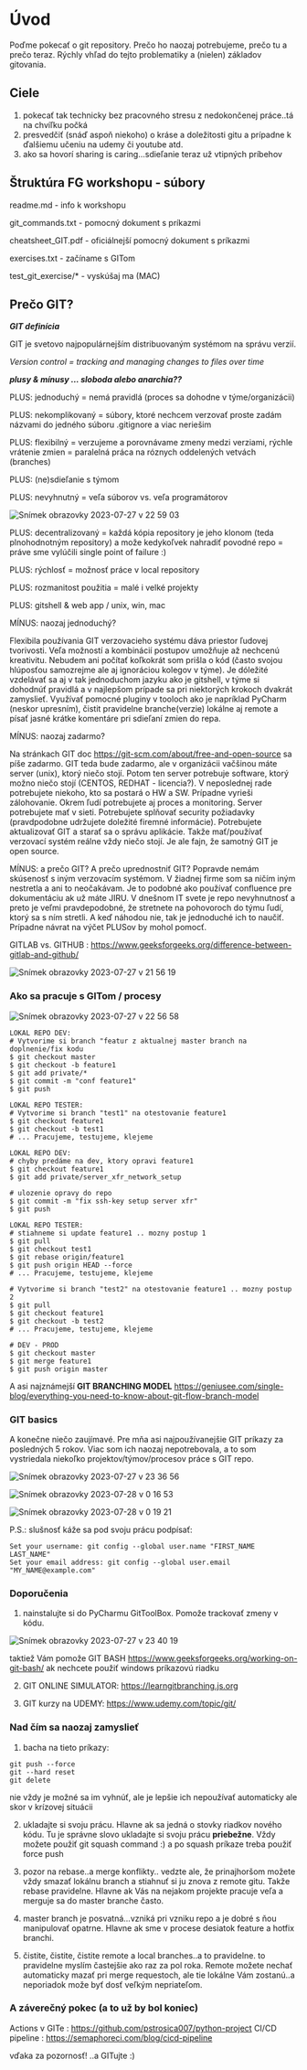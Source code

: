 # Úvod
Poďme pokecať o git repository. Prečo ho naozaj potrebujeme, prečo tu a prečo teraz. 
Rýchly vhľad do tejto problematiky a (nielen) základov gitovania.

## Ciele
1. pokecať tak technicky bez pracovného stresu z nedokončenej práce..tá na chvíľku počká
2. presvedčiť (snáď aspoň niekoho) o kráse a doležitosti gitu a prípadne k ďalšiemu učeniu na udemy či youtube atd.
3. ako sa hovorí sharing is caring...sdieľanie teraz už vtipných príbehov 

## Štruktúra FG workshopu - súbory

readme.md - info k workshopu

git_commands.txt - pomocný dokument s príkazmi

cheatsheet_GIT.pdf - oficiálnejší pomocný dokument s príkazmi

exercises.txt - začíname s GITom

test_git_exercise/* - vyskúšaj ma (MAC)

## Prečo GIT? 
**_GIT definícia_**

GIT je svetovo najpopulárnejším distribuovaným systémom na správu verzií.

_Version control = tracking and managing changes to files over time_

**_plusy & mínusy ... sloboda alebo anarchia??_**

PLUS:  jednoduchý = nemá pravidlá (proces sa dohodne v týme/organizácii)

PLUS: nekomplikovaný = súbory, ktoré nechcem verzovať proste zadám názvami do jedného súboru .gitignore a viac neriešim

PLUS: flexibilný = verzujeme a porovnávame zmeny medzi verziami, rýchle vrátenie zmien = paralelná práca na róznych oddelených vetvách 
(branches)

PLUS: (ne)sdieľanie s týmom

PLUS: nevyhnutný = veľa súborov vs. veľa programátorov

![Snímek obrazovky 2023-07-27 v 22 59 03](https://github.com/pstrosica007/FG_tsn_GIT/assets/89271768/1fbcd339-a6b5-4dbe-81cf-25bdb343854e)


PLUS: decentralizovaný = každá kópia repository je jeho klonom (teda plnohodnotným repository) a može kedykoľvek nahradiť povodné repo = 
práve sme vylúčili single point of failure :)

PLUS: rýchlosť = možnosť práce v local repository

PLUS: rozmanitost použitia = malé i velké projekty

PLUS: gitshell & web app / unix, win, mac

MÍNUS: naozaj jednoduchý?

Flexibila používania GIT verzovacieho systému dáva priestor ľudovej tvorivosti. Veľa možností a kombinácií postupov umožňuje až nechcenú kreativitu. Nebudem ani počítať koľkokrát som prišla o kód (často svojou hlúposťou samozrejme ale aj ignoráciou kolegov v týme). 
Je dóležité vzdelávať sa aj v tak jednoduchom jazyku ako je gitshell, v týme si dohodnúť pravidlá a v najlepšom prípade sa pri niektorých krokoch dvakrát zamyslieť. Využívať pomocné pluginy v tooloch ako je napríklad PyCharm (neskor upresním), čistit pravidelne branche(verzie) lokálne aj remote a písať jasné krátke komentáre pri sdieľaní zmien do repa.

MÍNUS: naozaj zadarmo?

Na stránkach GIT doc https://git-scm.com/about/free-and-open-source sa píše zadarmo. GIT teda bude zadarmo, ale v organizácii vačšinou máte server (unix), ktorý niečo stojí. Potom ten server potrebuje software, ktorý možno niečo stojí (CENTOS, REDHAT - licencia?). V neposlednej rade potrebujete niekoho, kto sa postará o HW a SW. Prípadne vyrieši zálohovanie. Okrem ľudí potrebujete aj proces a monitoring. Server potrebujete mať v sieti. Potrebujete splňovať security požiadavky (pravdpodobne udržujete doležité firemné informácie). Potrebujete aktualizovať GIT a starať sa o správu aplikácie. Takže mať/používať verzovací systém reálne vždy niečo stojí. Je ale fajn, že samotný GIT je open source.

MÍNUS: a prečo GIT?
A prečo uprednostniť GIT? Popravde nemám skúsenosť s iným verzovacím systémom. V žiadnej firme som sa  ničím iným nestretla a ani to neočakávam. Je to podobné ako používať confluence pre dokumentáciu ak už máte JIRU. V dnešnom IT svete je repo nevyhnutnosť a preto je veľmi pravdepodobné, že stretnete na pohovoroch do týmu ľudí, ktorý sa s ním stretli. A keď náhodou nie, tak je jednoduché ich to naučiť. Prípadne návrat na výčet PLUSov by mohol pomocť.

GITLAB vs. GITHUB : https://www.geeksforgeeks.org/difference-between-gitlab-and-github/

![Snímek obrazovky 2023-07-27 v 21 56 19](https://github.com/pstrosica007/FG_tsn_GIT/assets/89271768/a341aa42-64b5-45e8-b410-a4496c7e0fea)


### Ako sa pracuje s GITom / procesy

![Snímek obrazovky 2023-07-27 v 22 56 58](https://github.com/pstrosica007/FG_tsn_GIT/assets/89271768/09cc2f4f-cbda-4396-b141-6e5554c1a7e7)

```
LOKAL REPO DEV: 
# Vytvorime si branch "featur z aktualnej master branch na doplnenie/fix kodu
$ git checkout master
$ git checkout -b feature1
$ git add private/*
$ git commit -m "conf feature1"
$ git push

LOKAL REPO TESTER:
# Vytvorime si branch "test1" na otestovanie feature1
$ git checkout feature1
$ git checkout -b test1
# ... Pracujeme, testujeme, klejeme

LOKAL REPO DEV:
# chyby predáme na dev, ktory opravi feature1
$ git checkout feature1
$ git add private/server_xfr_network_setup

# ulozenie opravy do repo
$ git commit -m "fix ssh-key setup server xfr"
$ git push

LOKAL REPO TESTER:
# stiahneme si update feature1 .. mozny postup 1
$ git pull
$ git checkout test1
$ git rebase origin/feature1
$ git push origin HEAD --force
# ... Pracujeme, testujeme, klejeme

# Vytvorime si branch "test2" na otestovanie feature1 .. mozny postup 2
$ git pull
$ git checkout feature1
$ git checkout -b test2
# ... Pracujeme, testujeme, klejeme

# DEV - PROD 
$ git checkout master
$ git merge feature1
$ git push origin master 
```

A asi najznámejší **GIT BRANCHING MODEL** https://geniusee.com/single-blog/everything-you-need-to-know-about-git-flow-branch-model

### GIT basics

A konečne niečo zaujímavé. Pre mňa asi najpoužívanejšie GIT príkazy za posledných 5 rokov. Viac som ich naozaj nepotrebovala, a to som vystriedala niekoľko projektov/týmov/procesov práce s GIT repo.

![Snímek obrazovky 2023-07-27 v 23 36 56](https://github.com/pstrosica007/FG_tsn_GIT/assets/89271768/e9f3155e-619d-4e57-8069-bde96a7eac4f)

![Snímek obrazovky 2023-07-28 v 0 16 53](https://github.com/pstrosica007/FG_tsn_GIT/assets/89271768/4f0c37b1-4dbd-4312-8f70-28c8dad04b0a)


![Snímek obrazovky 2023-07-28 v 0 19 21](https://github.com/pstrosica007/FG_tsn_GIT/assets/89271768/8f233f39-d961-4b17-aa8e-f276f53fc0bb)


P.S.: slušnosť káže sa pod svoju prácu podpísať: 
```
Set your username: git config --global user.name "FIRST_NAME LAST_NAME"
Set your email address: git config --global user.email "MY_NAME@example.com"
```

### Doporučenia
1. nainstalujte si do PyCharmu GitToolBox. Pomože trackovať zmeny v kódu. 

![Snímek obrazovky 2023-07-27 v 23 40 19](https://github.com/pstrosica007/FG_tsn_GIT/assets/89271768/c60e0e6f-f993-4316-ba3c-764cdeb8d660)

taktiež Vám pomože GIT BASH https://www.geeksforgeeks.org/working-on-git-bash/ ak nechcete použiť windows príkazovú riadku

2. GIT ONLINE SIMULATOR: https://learngitbranching.js.org

3. GIT kurzy na UDEMY: https://www.udemy.com/topic/git/ 

### Nad čím sa naozaj zamyslieť

1. bacha na tieto príkazy:
```
git push --force
git --hard reset
git delete
```
nie vždy je možné sa im vyhnúť, ale je lepšie ich nepoužívať automaticky ale skor v krízovej situácii

2. ukladajte si svoju prácu. Hlavne ak sa jedná o stovky riadkov nového kódu. Tu je správne slovo ukladajte si svoju prácu **priebežne**. Vždy možete použiť git squash command :) a po squash príkaze treba použiť force push

3. pozor na rebase..a merge konflikty.. vedzte ale, že prinajhoršom možete vždy smazať lokálnu branch a stiahnuť si ju znova z remote gitu. Takže rebase pravidelne. Hlavne ak Vás na nejakom projekte pracuje veľa a merguje sa do master branche často.

4. master branch je posvatná...vzniká pri vzniku repo a je dobré s ňou manipulovať opatrne. Hlavne ak sme v procese desiatok feature a hotfix branchi.

5. čistite, čistite, čistite remote a local branches..a to pravidelne. to pravidelne myslím častejšie ako raz za pol roka. Remote možete nechať automaticky mazať pri merge requestoch, ale tie lokálne Vám zostanú..a neporiadok može byť dosť veľkým nepriateľom.

### A záverečný pokec (a to už by bol koniec)
Actions v GITe : https://github.com/pstrosica007/python-project
CI/CD pipeline : https://semaphoreci.com/blog/cicd-pipeline

vďaka za pozornosť! ..a GITujte :)




